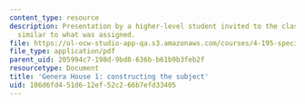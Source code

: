 ```yaml
---
content_type: resource
description: Presentation by a higher-level student invited to the class to show work
  similar to what was assigned.
file: https://ol-ocw-studio-app-qa.s3.amazonaws.com/courses/4-195-special-problems-in-architectural-design-spring-2005/106d6fd451d612ef52c266b7efd33405_1austin.pdf
file_type: application/pdf
parent_uid: 205994c7-198d-9bd8-636b-b61b9b3feb2f
resourcetype: Document
title: 'Genera House 1: constructing the subject'
uid: 106d6fd4-51d6-12ef-52c2-66b7efd33405
---
```

